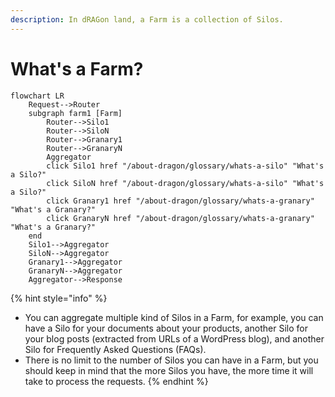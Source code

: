 ```yaml
---
description: In dRAGon land, a Farm is a collection of Silos.
---
```


# What's a Farm?

```mermaid
flowchart LR
    Request-->Router
    subgraph farm1 [Farm]
        Router-->Silo1
        Router-->SiloN
        Router-->Granary1
        Router-->GranaryN
        Aggregator
        click Silo1 href "/about-dragon/glossary/whats-a-silo" "What's a Silo?"
        click SiloN href "/about-dragon/glossary/whats-a-silo" "What's a Silo?"
        click Granary1 href "/about-dragon/glossary/whats-a-granary" "What's a Granary?"
        click GranaryN href "/about-dragon/glossary/whats-a-granary" "What's a Granary?"
    end
    Silo1-->Aggregator
    SiloN-->Aggregator
    Granary1-->Aggregator
    GranaryN-->Aggregator
    Aggregator-->Response
```

{% hint style="info" %}
* You can aggregate multiple kind of Silos in a Farm, for example, you can have a Silo for your documents about your products, another Silo for your blog posts (extracted from URLs of a WordPress blog), and another Silo for Frequently Asked Questions (FAQs).
* There is no limit to the number of Silos you can have in a Farm, but you should keep in mind that the more Silos you have, the more time it will take to process the requests.
{% endhint %}
